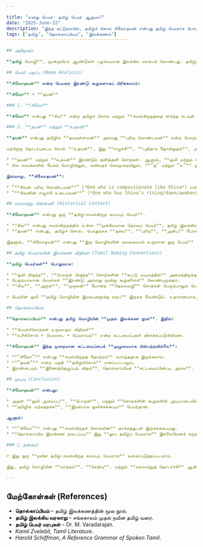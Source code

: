 ```yaml
---

title: "எனது பெயர்: தமிழ் பெயர் ஆகுமா?"
date: "2025-June-22"
description: "இந்த கட்டுரையில், தமிழ்ச் சொல் சிவோதயன் என்பது தமிழ் பெயராக பொருந்துமா என ஆராயப்படுகிறது. தொல்காப்பியம் மற்றும் தமிழ் இலக்கண விதிகள் அடிப்படையில், பெயர் அமைப்பும் அதன் பொருள், ஒலி விதிகள் ஆகியவை ஆராயப்படுகின்றன."
tags: ["தமிழ்", "தொல்காப்பியம்", "இலக்கணம்"]
---------------------------------------------

## அறிமுகம்

**தமிழ் மொழி**, மூன்றாயிரம் ஆண்டுகள் பழமையான இலக்கிய மரபைக் கொண்டது. தமிழ்ப் பெயர்கள் தங்களுடைய **சொல் வடிவமைப்பு**, **பொருள்**, மற்றும் **ஒலியியல் விதிகள்** மூலம் அடையாளம் காணப்படுகின்றன. இக்கட்டுரையின் நோக்கம் **சிவோதயன்** என்ற பெயர் **தமிழ்ச்சொல் மற்றும் இலக்கண ரீதியாக** பொருந்துமா என்பதைக் கண்டறிதல் ஆகும்.

## பெயர் பகுப்பு (Name Analysis)

**சிவோதயன்** என்ற பெயரை இரண்டு கூறுகளாகப் பிரிக்கலாம்:

**சிவோ** + **தயன்**

### 1. **சிவோ**

**சிவோ** என்பது **சிவ** என்ற தமிழ்ச் சொல் மற்றும் **சமஸ்கிருதத்தை சார்ந்த கடவுள் பெயரின் தமிழ் வடிவமாகும்**. "சிவ" என்பது **அமைதி** அல்லது **நன்மை** என பொருள் கொள்ளப்படும். இது தமிழில் பரவலாக இருக்கும் போதிலும், அதன் **மூலதோற்றம் சமஸ்கிருதமாக** இருக்கலாம்.

### 2. **தயன்** மற்றும் **உதயன்**

**தயன்** என்பது தமிழில் **தயவுள்ளவன்** அல்லது **பரிவு கொண்டவன்** என்ற பொருள் கொண்ட சொல். இது ஒரு மனிதனின் **நற்குணத்தை** குறிப்பதாகும்.

மற்றொரு தொடர்புடைய சொல் **உதயன்**, இது **எழுச்சி**, **புதிதாக தோன்றுதல்**, அல்லது **சூரியன் உதயம்** என்பதைக் குறிக்கிறது.

* **தயன்** மற்றும் **உதயன்** இரண்டும் தனித்தனி சொற்கள். ஆனால், **ஒலி மற்றும் பொருள் வெவ்வேறு**.
* சில சமயங்களில் பேசும் மொழியிலும், கவிதைச் செய்முறையிலும், **“த” மற்றும் “உ”** ஒலிகள் **மிதமிஞ்சிக் கூடும்**, அதனால் பெயரின் பொருள் **கலைமயமாகவும் விரிவாகவும்** கொள்ளப்படலாம்.

இவ்வாறு, **சிவோதயன்**:

* “**சிவன் பரிவு கொண்டவன்**” (*One who is compassionate like Shiva*) என்றும்
* “**சிவனின் எழுச்சி உடையவன்**” (*One who has Shiva’s rising/dawn/awakening*) என்றும் பொருள் கொள்ளலாம்.

## வரலாற்று பின்னணி (Historical Context)

**சிவோதயன்** என்பது ஒரு **தமிழ்–சமஸ்கிருத கலப்புப் பெயர்**.

* **சிவ** என்பது சமஸ்கிருதத்தில் உள்ள **முக்கியமான தெய்வப் பெயர்**, தமிழ் இலக்கியங்களில் இது **சிவன்** என வழங்கப்படுகிறது.
* **தயன்** என்பது, தமிழ்ச் சொல். பொதுவாக **தயை**, **பரிவு**, **அன்பு** போன்ற நற்குணங்களை குறிக்கும்.

இதனால், **சிவோதயன்** என்பது **இரு மொழிகளின் கலவையால் உருவான ஒரு பெயர்** எனலாம்.

## தமிழ் பெயர்களின் இலக்கண விதிகள் (Tamil Naming Conventions)

**தமிழ் பெயர்கள்** பொதுவாக:

* **ஒலி மிகுந்த**, **பொருள் மிகுந்த** சொற்களின் **கூட்டு வடிவத்தில்** அமைந்திருக்கும்.
* பெரும்பாலான பெயர்கள் **இரண்டு அல்லது மூன்று கூறுகளைக்** கொண்டிருக்கும்.
* **சிவ**, **அருள்**, **முருகன்** போன்ற **தெய்வவழி** சொற்கள் பெரும்பாலும் பெயருக்குத் தொடக்கமாக இருக்கும்.

> பெயரின் ஒலி **தமிழ் மொழியின் இயல்புகளுக்கு ஏற்ப** இருக்க வேண்டும். உதாரணமாக, **“ற”**, **“த”** போன்ற எழுத்துகள் **பெயர் தொடக்கமாக** வருவதில் **சில வரம்புகள்** இருக்கலாம்.

## தொல்காப்பியம்

**தொல்காப்பியம்** என்பது தமிழ் மொழியின் **முதல் இலக்கண நூல்**. இதில்:

* **பெயர்ச்சொற்கள் உருவாகும் விதிகள்**
* **உரிச்சொல் + பெயரடை + பெயராயம்** என்ற கட்டமைப்புகள் விளக்கப்படுகின்றன.

**சிவோதயன்** இந்த முறையான கட்டமைப்பைக் **முழுமையாக பின்பற்றவில்லை**:

* **“சிவோ”** என்பது **சமஸ்கிருதத் தோற்றம்** வாய்ந்ததாக இருக்கலாம்.
* **“தயன்”** என்ற பகுதி **தமிழ்ச்சொல்** எனப்பட்டாலும்,
* இரண்டையும் **இணைத்தெழுப்பும் விதம்**, தொல்காப்பியக் **கட்டமைப்பின்படி அல்ல**.

## முடிவு (Conclusion)

**சிவோதயன்** என்பது:

* அதன் **ஒலி அமைப்பு**, **பொருள்**, மற்றும் **சொற்களின் கூறுகளின் அடிப்படையில்** பார்த்தால்,
* **தமிழில் ஏற்கத்தக்க**, **இயல்பாக ஒலிக்கக்கூடிய** பெயர்தான்.

ஆனால்:

* **“சிவோ”** என்பது **சமஸ்கிருதச் சொல்லின்** தாக்கத்துடன் இருக்கக்கூடியது.
* **தொல்காப்பிய இலக்கண நடைப்படி** இது **தூய தமிழ்ப் பெயராக** இல்லையெனக் கருதப்படுகிறது.

### 🔎 தன்மை:

> இது ஒரு **நவீன தமிழ்–சமஸ்கிருத கலப்புப் பெயராக** வகைப்படுத்தப்படலாம்.

இது, தமிழ் மொழியின் **மாற்றம்**, **செறிவு**, மற்றும் **வரலாற்றுத் தொடர்ச்சி** ஆகியவற்றின் **ஒலியியல், இலக்கண, பண்பாட்டு கலவையை** பிரதிபலிக்கிறது.

---
```


## மேற்கோள்கள் (References)

* **தொல்காப்பியம்** – தமிழ் இலக்கணத்தின் மூல நூல்.
* **தமிழ் இலக்கிய வரலாறு** – சங்ககாலம் முதல் நவீன தமிழ் வரை.
* **தமிழ் பெயர் மரபுகள்** – Dr. M. Varadarajan.
* *Kamil Zvelebil*, *Tamil Literature*.
* *Harold Schiffman*, *A Reference Grammar of Spoken Tamil*.
